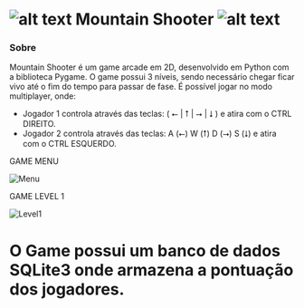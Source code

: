 ![alt text](https://github.com/borinvini/MountainShooter/blob/main/asset/Player1.png?raw=true "Mountain Shooter") Mountain Shooter ![alt text](https://github.com/borinvini/MountainShooter/blob/main/asset/Player1.png?raw=true "Mountain Shooter")
===============
 

### Sobre

Mountain Shooter é um game arcade em 2D, desenvolvido em Python com a biblioteca Pygame. 
O game possui 3 níveis, sendo necessário chegar ficar vivo até o fim do tempo para passar de fase.
É possível jogar no modo multiplayer, onde:
- Jogador 1 controla através das teclas: ( ⭠ | ⭡ | ⭢ | ⭣ ) e atira com o CTRL DIREITO.
- Jogador 2 controla através das teclas: A (⭠) W (⭡) D (⭢) S (⭣) e atira com o CTRL ESQUERDO.


GAME MENU

![Menu](https://github.com/user-attachments/assets/c9524f59-6ebd-443a-82c0-53b63eb2128f)

GAME LEVEL 1

![Level1](https://github.com/user-attachments/assets/8af63514-178d-44c9-9eb0-299e0aee0933)


# O Game possui um banco de dados SQLite3 onde armazena a pontuação dos jogadores.

